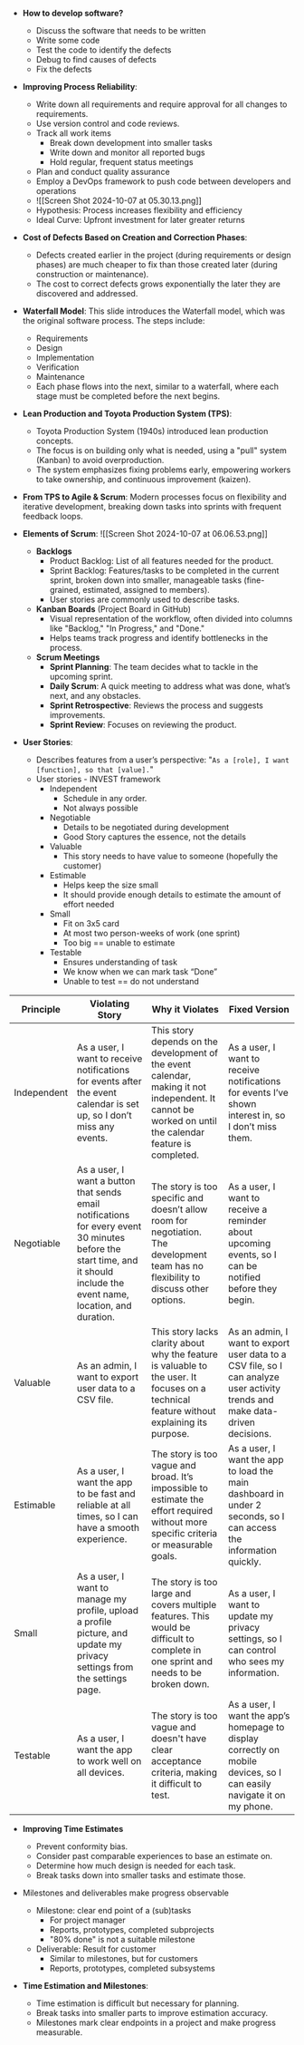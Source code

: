 - **How to develop software?**
	- Discuss the software that needs to be written 
	- Write some code 
	- Test the code to identify the defects 
	- Debug to find causes of defects 
	- Fix the defects

- **Improving Process Reliability**:
	- Write down all requirements and require approval for all changes to requirements.
	- Use version control and code reviews.
	- Track all work items 
		- Break down development into smaller tasks 
		- Write down and monitor all reported bugs 
		- Hold regular, frequent status meetings
	- Plan and conduct quality assurance
	- Employ a DevOps framework to push code between developers and operations
	- ![[Screen Shot 2024-10-07 at 05.30.13.png]]
	- Hypothesis: Process increases flexibility and efficiency 
	- Ideal Curve: Upfront investment for later greater returns

- **Cost of Defects Based on Creation and Correction Phases**:
	- Defects created earlier in the project (during requirements or design phases) are much cheaper to fix than those created later (during construction or maintenance).
	- The cost to correct defects grows exponentially the later they are discovered and addressed.

-  **Waterfall Model**: This slide introduces the Waterfall model, which was the original software process. The steps include:
	- Requirements
	- Design
	- Implementation
	- Verification
	- Maintenance
	- Each phase flows into the next, similar to a waterfall, where each stage must be completed before the next begins.

- **Lean Production and Toyota Production System (TPS)**:
	- Toyota Production System (1940s) introduced lean production concepts.
	- The focus is on building only what is needed, using a "pull" system (Kanban) to avoid overproduction.
	- The system emphasizes fixing problems early, empowering workers to take ownership, and continuous improvement (kaizen).

- **From TPS to Agile & Scrum**: Modern processes focus on flexibility and iterative development, breaking down tasks into sprints with frequent feedback loops.

- **Elements of Scrum**: ![[Screen Shot 2024-10-07 at 06.06.53.png]]

	- **Backlogs**
		- Product Backlog: List of all features needed for the product.
		- Sprint Backlog: Features/tasks to be completed in the current sprint, broken down into smaller, manageable tasks (fine-grained, estimated, assigned to members).
		- User stories are commonly used to describe tasks.
	- **Kanban Boards** (Project Board in GitHub)
		- Visual representation of the workflow, often divided into columns like "Backlog," "In Progress," and "Done."
		- Helps teams track progress and identify bottlenecks in the process.
	- **Scrum Meetings**
		- **Sprint Planning**: The team decides what to tackle in the upcoming sprint.
		- **Daily Scrum**: A quick meeting to address what was done, what’s next, and any obstacles.
		- **Sprint Retrospective**: Reviews the process and suggests improvements.
		- **Sprint Review**: Focuses on reviewing the product. 
  
- **User Stories**:
	- Describes features from a user’s perspective: "`As a [role], I want [function], so that [value].`"
	- User stories - INVEST framework
		- Independent 
			- Schedule in any order. 
			- Not always possible
		- Negotiable 
			- Details to be negotiated during development 
			- Good Story captures the essence, not the details
		- Valuable 
			- This story needs to have value to someone (hopefully the customer)
		- Estimable 
			- Helps keep the size small 
			- It should provide enough details to estimate the amount of effort needed
		- Small 
			- Fit on 3x5 card 
			- At most two person-weeks of work (one sprint) 
			- Too big == unable to estimate
		- Testable 
			- Ensures understanding of task 
			- We know when we can mark task “Done” 
			- Unable to test == do not understand

| Principle  | Violating Story | Why it Violates | Fixed Version |
|------------|-----------------|-----------------|---------------|
| Independent | As a user, I want to receive notifications for events after the event calendar is set up, so I don’t miss any events. | This story depends on the development of the event calendar, making it not independent. It cannot be worked on until the calendar feature is completed. | As a user, I want to receive notifications for events I’ve shown interest in, so I don’t miss them. |
| Negotiable | As a user, I want a button that sends email notifications for every event 30 minutes before the start time, and it should include the event name, location, and duration. | The story is too specific and doesn’t allow room for negotiation. The development team has no flexibility to discuss other options. | As a user, I want to receive a reminder about upcoming events, so I can be notified before they begin. |
| Valuable | As an admin, I want to export user data to a CSV file. | This story lacks clarity about why the feature is valuable to the user. It focuses on a technical feature without explaining its purpose. | As an admin, I want to export user data to a CSV file, so I can analyze user activity trends and make data-driven decisions. |
| Estimable | As a user, I want the app to be fast and reliable at all times, so I can have a smooth experience. | The story is too vague and broad. It’s impossible to estimate the effort required without more specific criteria or measurable goals. | As a user, I want the app to load the main dashboard in under 2 seconds, so I can access the information quickly. |
| Small | As a user, I want to manage my profile, upload a profile picture, and update my privacy settings from the settings page. | The story is too large and covers multiple features. This would be difficult to complete in one sprint and needs to be broken down. | As a user, I want to update my privacy settings, so I can control who sees my information. |
| Testable | As a user, I want the app to work well on all devices. | The story is too vague and doesn't have clear acceptance criteria, making it difficult to test. | As a user, I want the app’s homepage to display correctly on mobile devices, so I can easily navigate it on my phone. |

- **Improving Time Estimates**
	- Prevent conformity bias.
	- Consider past comparable experiences to base an estimate on.
	- Determine how much design is needed for each task.
	- Break tasks down into smaller tasks and estimate those.

- Milestones and deliverables make progress observable 
	- Milestone: clear end point of a (sub)tasks 
		- For project manager 
		- Reports, prototypes, completed subprojects
		- "80% done" is not a suitable milestone 
	- Deliverable: Result for customer 
		- Similar to milestones, but for customers 
		- Reports, prototypes, completed subsystems

- **Time Estimation and Milestones**:
	- Time estimation is difficult but necessary for planning.
	- Break tasks into smaller parts to improve estimation accuracy.
	- Milestones mark clear endpoints in a project and make progress measurable.